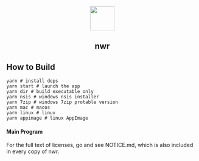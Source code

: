 <p align="center"><img src="https://i.loli.net/2020/01/27/bOvLlYmT7dQFRjr.png"
        width="64px" /></p>

<h2 align="center">nwr</h2>

## How to Build

```shell
yarn # install deps
yarn start # launch the app
yarn dir # build executable only
yarn nsis # windows nsis installer
yarn 7zip # windows 7zip protable version
yarn mac # macos
yarn linux # linux
yarn appimage # linux AppImage
```

#### Main Program

For the full text of licenses, go and see NOTICE.md, which
is also included in every copy of nwr.
